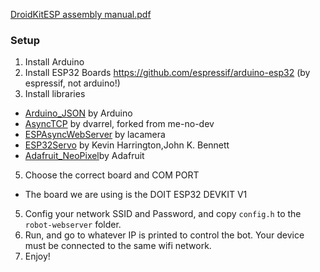 [DroidKitESP assembly manual.pdf](https://github.com/tinkertanker/DroidKitESP/files/15198589/DroidKitESP.assembly.manual.pdf)
### Setup
1. Install Arduino
2. Install ESP32 Boards
https://github.com/espressif/arduino-esp32 (by espressif, not arduino!)
3. Install libraries
- [Arduino_JSON](https://github.com/arduino-libraries/Arduino_JSON) by Arduino
- [AsyncTCP](https://github.com/dvarrel/AsyncTCP) by dvarrel, forked from me-no-dev
- [ESPAsyncWebServer](https://github.com/lacamera/ESPAsyncWebServer) by lacamera 
- [ESP32Servo](https://github.com/madhephaestus/ESP32Servo) by Kevin Harrington,John K. Bennett
- [Adafruit_NeoPixel](https://github.com/adafruit/Adafruit_NeoPixel)by Adafruit
5. Choose the correct board and COM PORT
- The board we are using is the DOIT ESP32 DEVKIT V1
5. Config your network SSID and Password, and copy `config.h` to the `robot-webserver` folder.
6. Run, and go to whatever IP is printed to control the bot. Your device must be connected to the same wifi network.
7. Enjoy!
